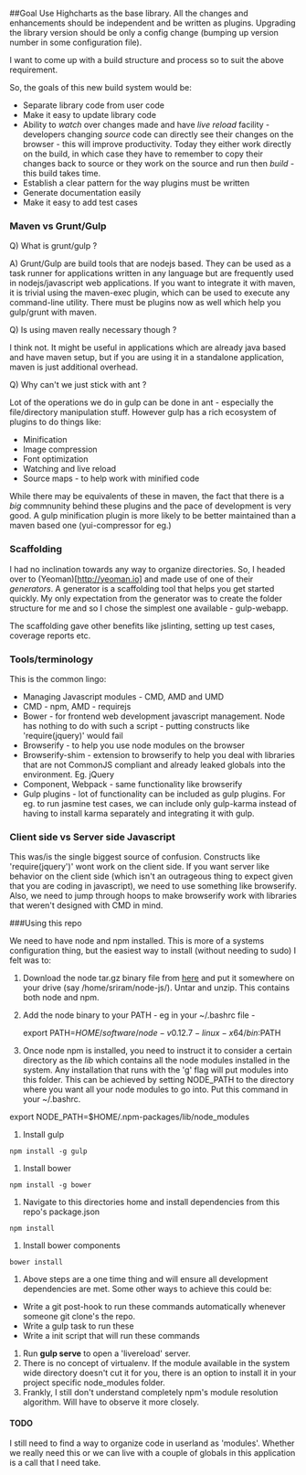 ##Goal
  Use Highcharts as the base library. All the changes and enhancements should be independent and be written as plugins.  Upgrading the library version should be only a config change (bumping up version number in some configuration file).

  I want to come up with a build structure and process so to suit the above requirement.

  So, the goals of this new build system would be:

 * Separate library code from user code
 * Make it easy to update library code
 * Ability to *watch* over changes made and have *live reload* facility - developers changing *source* code can directly see their changes on the browser - this will improve productivity.  Today they either work directly on the build, in which case they have to remember to copy their changes back to source or they work on the source and run then *build* - this build takes time.
 * Establish a clear pattern for the way plugins must be written
 * Generate documentation easily
 * Make it easy to add test cases

### Maven vs Grunt/Gulp

Q) What is grunt/gulp ?

A) Grunt/Gulp are build tools that are nodejs based.  They can be used as a task runner for applications written in any language but are frequently used in nodejs/javascript web applications.  If you want to integrate it with maven, it is trivial using the maven-exec plugin, which can be used to execute any command-line utility.  There must be plugins now as well which help you gulp/grunt with maven.  

Q) Is using maven really necessary though ?

I think not.  It might be useful in applications which are already java based and have maven setup, but if you are using it in a standalone application, maven is just additional overhead.

Q) Why can't we just stick with ant ?

Lot of the operations we do in gulp can be done in ant - especially the file/directory manipulation stuff.  However gulp has a rich ecosystem of plugins to do things like:

 * Minification
 * Image compression
 * Font optimization
 * Watching and live reload
 * Source maps - to help work with minified code

 While there may be equivalents of these in maven, the fact that there is a *big* commnunity behind these plugins and the pace of development is very good.  A gulp minification plugin is more likely to be better maintained than a maven based one (yui-compressor for eg.)

### Scaffolding

I had no inclination towards any way to organize directories.  So, I headed over to (Yeoman)[http://yeoman.io] and made use of one of their *generators*.   A generator is a scaffolding tool that helps you get started quickly.  My only expectation from the generator was to create the folder structure for me and so I chose the simplest one available - gulp-webapp.

The scaffolding gave other benefits like jslinting, setting up test cases, coverage reports etc.

### Tools/terminology

This is the common lingo:

 * Managing Javascript modules - CMD, AMD and UMD
 * CMD - npm, AMD - requirejs
 * Bower - for frontend web development javascript management.  Node has nothing to do with such a script - putting constructs like 'require(jquery)' would fail
 * Browserify - to help you use node modules on the browser
 * Browserify-shim - extension to browserify to help you deal with libraries that are not CommonJS compliant and already leaked globals into the environment. Eg. jQuery
 * Component, Webpack - same functionality like browserify
 * Gulp plugins - lot of functionality can be included as gulp plugins.  For eg. to run jasmine test cases, we can include only gulp-karma instead of having to install karma separately and integrating it with gulp.

### Client side vs Server side Javascript

This was/is the single biggest source of confusion.  Constructs like 'require(jquery')' wont work on the client side.  If you want server like behavior on the client side (which isn't an outrageous thing to expect given that you are coding in javascript), we need to use something like browserify.  Also, we need to jump through hoops to make browserify work with libraries that weren't designed with CMD in mind.

###Using this repo

We need to have node and npm installed.  This is more of a systems configuration thing, but the easiest way to install (without needing to sudo) I felt was to:

 1. Download the node tar.gz binary file from [here](https://nodejs.org/download/) and put it somewhere on your drive (say /home/sriram/node-js/).  Untar and unzip.  This contains both node and npm.
 1. Add the node binary to your PATH - eg in your ~/.bashrc file - 
 
    export PATH=$HOME/software/node-v0.12.7-linux-x64/bin:$PATH
 
 1. Once node npm is installed, you need to instruct it to consider a certain directory as the *lib* which contains all the node modules installed in the system.  Any installation that runs with the 'g' flag will put modules into this folder.  This can be achieved by setting NODE_PATH to the directory where you want all your node modules to go into.  Put this command in your ~/.bashrc.
  
   export NODE_PATH=$HOME/.npm-packages/lib/node_modules
 
 1. Install gulp 
 ```
 npm install -g gulp
 ```
 1. Install bower
 ```
 npm install -g bower
 ```
 1. Navigate to this directories home and install dependencies from this repo's package.json
 ```
 npm install
 ```
 1. Install bower components
 ```
 bower install
 ```
 1. Above steps are a one time thing and will ensure all development dependencies are met.  Some other ways to achieve this could be:
  * Write a git post-hook to run these commands automatically whenever someone git clone's the repo.
  * Write a gulp task to run these
  * Write a init script that will run these commands

 1. Run **gulp serve** to open a 'livereload' server.
 1. There is no concept of virtualenv.  If the module available in the system wide directory doesn't cut it for you, there is an option to install it in your project specific node_modules folder.
 1. Frankly, I still don't understand completely npm's module resolution algorithm.  Will have to observe it more closely.
 
#### TODO

I still need to find a way to organize code in userland as 'modules'.  Whether we really need this or we can live with a couple of globals in this application is a call that I need take.
